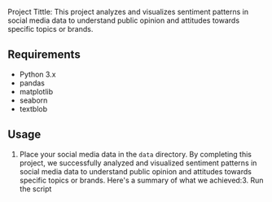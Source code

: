 Project Tittle: This project analyzes and visualizes sentiment patterns in social media data to understand public opinion and attitudes towards specific topics or brands.

## Requirements

- Python 3.x
- pandas
- matplotlib
- seaborn
- textblob

## Usage

1. Place your social media data in the `data` directory.
            By completing this project, we successfully analyzed and visualized sentiment patterns in social media data to understand public opinion and attitudes towards specific topics or brands. Here's a summary of what we achieved:3. Run the script



